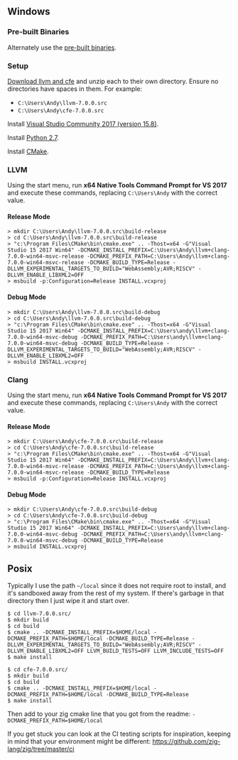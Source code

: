 ## Windows

### Pre-built Binaries

Alternately use the [pre-built binaries](https://github.com/zig-lang/zig/wiki/Building-Zig-on-Windows).

### Setup

[Download llvm and cfe](http://releases.llvm.org/download.html#7.0.0) and unzip each to their own directory. Ensure no directories have spaces in them. For example:

 * `C:\Users\Andy\llvm-7.0.0.src`
 * `C:\Users\Andy\cfe-7.0.0.src`

Install [Visual Studio Community 2017 (version 15.8)](https://my.visualstudio.com/Downloads?q=visual%20studio%202017%2015.8&wt.mc_id=o~msft~vscom~older-downloads).

Install [Python 2.7](https://www.python.org).

Install [CMake](http://cmake.org).

### LLVM

Using the start menu, run **x64 Native Tools Command Prompt for VS 2017** and execute these commands, replacing `C:\Users\Andy` with the correct value.

#### Release Mode

```
> mkdir C:\Users\Andy\llvm-7.0.0.src\build-release
> cd C:\Users\Andy\llvm-7.0.0.src\build-release
> "c:\Program Files\CMake\bin\cmake.exe" .. -Thost=x64 -G"Visual Studio 15 2017 Win64" -DCMAKE_INSTALL_PREFIX=C:\Users\Andy\llvm+clang-7.0.0-win64-msvc-release -DCMAKE_PREFIX_PATH=C:\Users\Andy\llvm+clang-7.0.0-win64-msvc-release -DCMAKE_BUILD_TYPE=Release -DLLVM_EXPERIMENTAL_TARGETS_TO_BUILD="WebAssembly;AVR;RISCV" -DLLVM_ENABLE_LIBXML2=OFF
> msbuild -p:Configuration=Release INSTALL.vcxproj
```

#### Debug Mode

```
> mkdir C:\Users\Andy\llvm-7.0.0.src\build-debug
> cd C:\Users\Andy\llvm-7.0.0.src\build-debug
> "c:\Program Files\CMake\bin\cmake.exe" .. -Thost=x64 -G"Visual Studio 15 2017 Win64" -DCMAKE_INSTALL_PREFIX=C:\Users\andy\llvm+clang-7.0.0-win64-msvc-debug -DCMAKE_PREFIX_PATH=C:\Users\andy\llvm+clang-7.0.0-win64-msvc-debug -DCMAKE_BUILD_TYPE=Release -DLLVM_EXPERIMENTAL_TARGETS_TO_BUILD="WebAssembly;AVR;RISCV" -DLLVM_ENABLE_LIBXML2=OFF
> msbuild INSTALL.vcxproj
```

### Clang

Using the start menu, run **x64 Native Tools Command Prompt for VS 2017** and execute these commands, replacing `C:\Users\Andy` with the correct value.

#### Release Mode

```
> mkdir C:\Users\Andy\cfe-7.0.0.src\build-release
> cd C:\Users\Andy\cfe-7.0.0.src\build-release
> "c:\Program Files\CMake\bin\cmake.exe" .. -Thost=x64 -G"Visual Studio 15 2017 Win64" -DCMAKE_INSTALL_PREFIX=C:\Users\Andy\llvm+clang-7.0.0-win64-msvc-release -DCMAKE_PREFIX_PATH=C:\Users\Andy\llvm+clang-7.0.0-win64-msvc-release -DCMAKE_BUILD_TYPE=Release
> msbuild -p:Configuration=Release INSTALL.vcxproj
```

#### Debug Mode

```
> mkdir C:\Users\Andy\cfe-7.0.0.src\build-debug
> cd C:\Users\Andy\cfe-7.0.0.src\build-debug
> "c:\Program Files\CMake\bin\cmake.exe" .. -Thost=x64 -G"Visual Studio 15 2017 Win64" -DCMAKE_INSTALL_PREFIX=C:\Users\andy\llvm+clang-7.0.0-win64-msvc-debug -DCMAKE_PREFIX_PATH=C:\Users\andy\llvm+clang-7.0.0-win64-msvc-debug -DCMAKE_BUILD_TYPE=Release
> msbuild INSTALL.vcxproj
```

## Posix

Typically I use the path `~/local` since it does not require root to install, and it's sandboxed away from the rest of my system. If there's garbage in that directory then I just wipe it and start over.

```
$ cd llvm-7.0.0.src/
$ mkdir build
$ cd build
$ cmake .. -DCMAKE_INSTALL_PREFIX=$HOME/local -DCMAKE_PREFIX_PATH=$HOME/local -DCMAKE_BUILD_TYPE=Release -DLLVM_EXPERIMENTAL_TARGETS_TO_BUILD="WebAssembly;AVR;RISCV" -DLLVM_ENABLE_LIBXML2=OFF LLVM_BUILD_TESTS=OFF LLVM_INCLUDE_TESTS=OFF
$ make install
```

```
$ cd cfe-7.0.0.src/
$ mkdir build
$ cd build
$ cmake .. -DCMAKE_INSTALL_PREFIX=$HOME/local -DCMAKE_PREFIX_PATH=$HOME/local -DCMAKE_BUILD_TYPE=Release
$ make install
```

Then add to your zig cmake line that you got from the readme:
`-DCMAKE_PREFIX_PATH=$HOME/local`

If you get stuck you can look at the CI testing scripts for inspiration, keeping in mind that your environment might be different: https://github.com/zig-lang/zig/tree/master/ci

